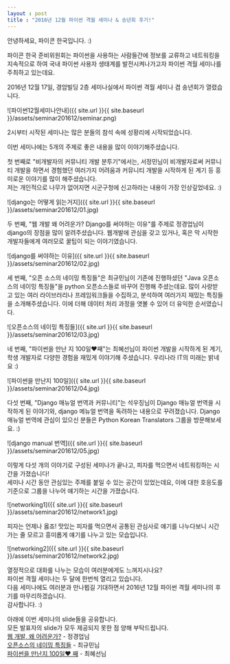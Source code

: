 ```yaml
---
layout : post
title : "2016년 12월 파이썬 격월 세미나 & 송년회 후기!"
---
```


안녕하세요, 파이콘 한국입니다. :)

파이콘 한국 준비위원회는 파이썬을 사용하는 사람들간에 정보를 교류하고 네트워킹을 지속적으로 하여 국내 파이썬 사용자 생태계를 발전시켜나가고자 파이썬 격월 세미나를 주최하고 있는데요.

2016년 12월 17일, 경암빌딩 2층 세미나실에서 파이썬 격월 세미나 겸 송년회가 열렸습니다.

![파이썬12월세미나안내]({{ site.url }}{{ site.baseurl }}/assets/seminar201612/seminar.png)



2시부터 시작된 세미나는 많은 분들의 참석 속에 성황리에 시작되었습니다.  


이번 세미나에는 5개의 주제로 좋은 내용을 많이 이야기해주셨습니다.  


첫 번째로 "비개발자의 커뮤니티 개발 분투기"에서는, 서정민님이 비개발자로써 커뮤니티 개발을 하면서 경험했던 여러가지 어려움과 커뮤니티 개발을 시작하게 된 계기 등 흥미로운 이야기를 많이 해주셨습니다.  
저는 개인적으로 나무가 없어지면 시군구청에 신고하라는 내용이 가장 인상깊었네요. :)  


![django는 어떻게 읽는거지]({{ site.url }}{{ site.baseurl }}/assets/seminar201612/01.jpg)  



두 번째, "웹 개발 왜 어려운가? Django를 써야하는 이유"를 주제로 정경업님이 django의 장점을 많이 알려주셨습니다. 웹개발에 관심을 갖고 있거나, 혹은 막 시작한 개발자들에게 여러모로 꿀팁이 되는 이야기였습니다.  


![django를 써야하는 이유]({{ site.url }}{{ site.baseurl }}/assets/seminar201612/02.jpg)



세 번째, "오픈 소스의 네이밍 특징들"은 최규민님이 기존에 진행하셨던 "Java 오픈소스의 네이밍 특징들"을 python 오픈소스들로 바꾸어 진행해 주셨는데요. 많이 사랑받고 있는 여러 라이브러리나 프레임워크들을 수집하고, 분석하여 여러가지 재밌는 특징들을 소개해주셨습니다. 이에 더해 데이터 처리 과정을 엿볼 수 있어 더 유익한 순서였습니다.  


![오픈소스의 네이밍 특징들]({{ site.url }}{{ site.baseurl }}/assets/seminar201612/03.jpg)  



네 번째, "파이썬을 만난 지 100일♥째"는 최혜선님이 파이썬 개발을 시작하게 된 계기, 학생 개발자로 다양한 경험을 재밌게 이야기해 주셨습니다. 우리나라 IT의 미래는 밝네요 :)  


![파이썬을 만난지 100일]({{ site.url }}{{ site.baseurl }}/assets/seminar201612/04.jpg)  



다섯 번째, "Django 매뉴얼 번역과 커뮤니티"는 석우징님이 Django 매뉴얼 번역을 시작하게 된 이야기와, django 메뉴얼 번역을 독려하는 내용으로 꾸려졌습니다. Django 매뉴얼 번역에 관심이 있으신 분들은 Python Korean Translators 그룹을 방문해보세요. :)


![django manual 번역]({{ site.url }}{{ site.baseurl }}/assets/seminar201612/05.jpg)



이렇게 다섯 개의 이야기로 구성된 세미나가 끝나고, 피자를 먹으면서 네트워킹하는 시간을 가졌습니다!  
세미나 시간 동안 관심있는 주제를 붙일 수 있는 공간이 있었는데요, 이에 대한 호응도를 기준으로 그룹을 나누어 얘기하는 시간을 가졌습니다.  


![networking1]({{ site.url }}{{ site.baseurl }}/assets/seminar201612/network1.jpg)  


피자는 언제나 옳죠! 맛있는 피자를 먹으면서 공통된 관심사로 얘기를 나누다보니 시간 가는 줄 모르고 흥미롭게 얘기를 나누고 있는 모습입니다.  



![networking2]({{ site.url }}{{ site.baseurl }}/assets/seminar201612/network2.jpg)  


열정적으로 대화를 나누는 모습이 여러분에게도 느껴지시나요?    
파이썬 격월 세미나는 두 달에 한번씩 열리고 있습니다.  
다음 세미나에도 여러분과 만나뵙길 기대하면서 2016년 12월 파이썬 격월 세미나의 후기를 마무리하겠습니다.  
감사합니다. :)  



아래에 이번 세미나의 slide들을 공유합니다.  
모든 발표자의 slide가 모두 제공되지 못한 점 양해 부탁드립니다.  
[웹 개발, 왜 어려운가?](http://www.slideshare.net/perhapsspy/ss-70211786) - 정경업님  
[오픈소스의 네이밍 특징들](http://www.slideshare.net/ssuser2fe594/python-70220360) - 최규민님  
[파이썬을 만난지 100일♥ 째](http://www.slideshare.net/ssuser971274/100-70226396) - 최혜선님  
